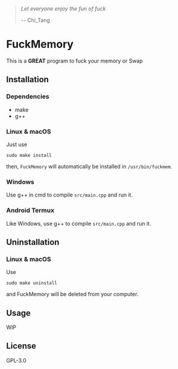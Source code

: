 > *Let everyone enjoy the fun of fuck*
> 
> -- Chi_Tang

# FuckMemory
This is a **GREAT** program to fuck your memory or Swap

## Installation
### Dependencies
- make
- g++
### Linux & macOS
Just use

```shell
sudo make install
```

then,  `FuckMemory` will automatically be installed in `/usr/bin/fuckmem`.

### Windows
Use g++ in cmd to compile `src/main.cpp` and run it.

### Android Termux
Like Windows, use g++ to compile `src/main.cpp` and run it.

## Uninstallation
### Linux & macOS
Use

```shell
sudo make uninstall
```

and FuckMemory will be deleted from your computer.

## Usage
WIP

## License
GPL-3.0
